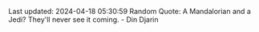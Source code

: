 Last updated: 2024-04-18 05:30:59
Random Quote: A Mandalorian and a Jedi? They'll never see it coming. - Din Djarin